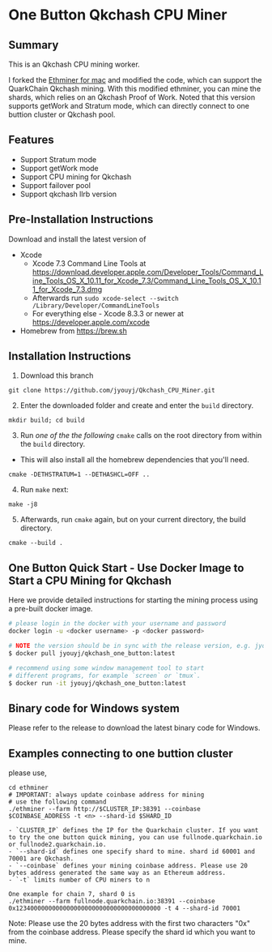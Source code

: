 # One Button Qkchash CPU Miner



## Summary

This is an Qkchash CPU mining worker.

I forked the [Ethminer for mac](https://github.com/ArtSabintsev/Ethminer-for-macOS.git) and modified the code, which can support the QuarkChain Qkchash mining. 
With this modified ethminer, you can mine the shards, which relies on an Qkchash Proof of Work.
Noted that this version supports getWork and Stratum mode, which can directly connect to one buttion cluster or Qkchash pool.

## Features

* Support Stratum mode
* Support getWork mode
* Support CPU mining for Qkchash
* Support failover pool
* Support qkchash llrb version

## Pre-Installation Instructions
Download and install the latest version of
- Xcode 
    - Xcode 7.3 Command Line Tools at https://download.developer.apple.com/Developer_Tools/Command_Line_Tools_OS_X_10.11_for_Xcode_7.3/Command_Line_Tools_OS_X_10.11_for_Xcode_7.3.dmg
    - Afterwards run `sudo xcode-select --switch /Library/Developer/CommandLineTools`
    - For everything else - Xcode 8.3.3 or newer at https://developer.apple.com/xcode
- Homebrew from https://brew.sh

## Installation Instructions

1. Download this branch
```
git clone https://github.com/jyouyj/Qkchash_CPU_Miner.git
```

2. Enter the downloaded folder and create and enter the `build` directory.
```
mkdir build; cd build
```

3. Run _one of the the following_ `cmake` calls on the root directory from within the `build` directory.
  - This will also install all the homebrew dependencies that you'll need.
```
cmake -DETHSTRATUM=1 --DETHASHCL=OFF ..
```

4. Run `make` next:
```
make -j8
```

5. Afterwards, run `cmake` again, but on your current directory, the build directory.
```
cmake --build .
```


## One Button Quick Start - Use Docker Image to Start a CPU Mining for Qkchash

Here we provide detailed instructions for starting the mining process using a pre-built docker image. 

```bash
# please login in the docker with your username and password
docker login -u <docker username> -p <docker password>

# NOTE the version should be in sync with the release version, e.g. jyouyj/qkchash_one_button:latest
$ docker pull jyouyj/qkchash_one_button:latest

# recommend using some window management tool to start
# different programs, for example `screen` or `tmux`.
$ docker run -it jyouyj/qkchash_one_button:latest
```

## Binary code for Windows system
Please refer to the release to download the latest binary code for Windows.

## Examples connecting to one buttion cluster

please use,
```shell
cd ethminer
# IMPORTANT: always update coinbase address for mining
# use the following command 
./ethminer --farm http://$CLUSTER_IP:38391 --coinbase $COINBASE_ADDRESS -t <n> --shard-id $SHARD_ID

- `CLUSTER_IP` defines the IP for the Quarkchain cluster. If you want to try the one button quick mining, you can use fullnode.quarkchain.io or fullnode2.quarkchain.io.
- `--shard-id` defines one specify shard to mine. shard id 60001 and 70001 are Qkchash.
- `--coinbase` defines your mining coinbase address. Please use 20 bytes address generated the same way as an Ethereum address.
- `-t` limits number of CPU miners to n 

One example for chain 7, shard 0 is
./ethminer --farm fullnode.quarkchain.io:38391 --coinbase 0x1234000000000000000000000000000000000000 -t 4 --shard-id 70001
```
Note:
Please use the 20 bytes address with the first two characters "0x" from the coinbase address.
Please specify the shard id which you want to mine.




